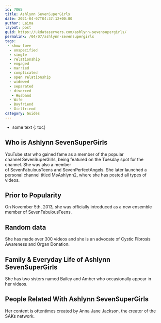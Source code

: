 ```yaml
---
id: 7865
title: Ashlynn SevenSuperGirls
date: 2021-04-07T04:37:12+00:00
author: Laima
layout: post
guid: https://ukdataservers.com/ashlynn-sevensupergirls/
permalink: /04/07/ashlynn-sevensupergirls
tags:
 - show love
  - unspecified
  - single
  - relationship
  - engaged
  - married
  - complicated
  - open relationship
  - widowed
  - separated
  - divorced
   - Husband
  - Wife
  - Boyfriend
  - Girlfriend
category: Guides
---
```


* some text
{: toc}


## Who is Ashlynn SevenSuperGirls
                  
                  
                  
YouTube star who gained fame as a member of the popular channel SevenSuperGirls, being featured on the Tuesday spot for the channel. She was also a member of SevenFabulousTeens and SevenPerfectAngels. She later launched a personal channel titled MsAshlynn2, where she has posted all types of videos. 
                  
              
            
              
            
                
                
                
## Prior to Popularity
                  
                  
                  
On November 5th, 2013, she was officially introduced as a new ensemble member of SevenFabulousTeens.
                  
              
            
              
            
                
                
                
## Random data
                  
                  
                  
She has made over 300 videos and she is an advocate of Cystic Fibrosis Awareness and Organ Donation. 
                  
              
            
              
            
                
                
                
## Family & Everyday Life of Ashlynn SevenSuperGirls
                  
                  
                  
She has two sisters named Bailey and Amber who occasionally appear in her videos. 
                  
              
            
              
            
                
                
                
## People Related With Ashlynn SevenSuperGirls
                  
                  
                  
Her content is oftentimes created by Anna Jane Jackson, the creator of the SAKs network.
                  
              
            
              
            
                
              
            
              
              
            
            
              
            
          
          
          
